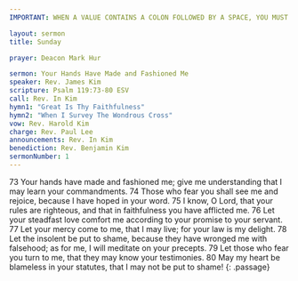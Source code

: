 ```yaml
---
IMPORTANT: WHEN A VALUE CONTAINS A COLON FOLLOWED BY A SPACE, YOU MUST USE &#58;

layout: sermon
title: Sunday

prayer: Deacon Mark Hur

sermon: Your Hands Have Made and Fashioned Me
speaker: Rev. James Kim
scripture: Psalm 119:73-80 ESV
call: Rev. In Kim
hymn1: "Great Is Thy Faithfulness"
hymn2: "When I Survey The Wondrous Cross" 
vow: Rev. Harold Kim
charge: Rev. Paul Lee
announcements: Rev. In Kim
benediction: Rev. Benjamin Kim
sermonNumber: 1
---
```


73 Your hands have made and fashioned me;
    give me understanding that I may learn your commandments.
74 Those who fear you shall see me and rejoice,
    because I have hoped in your word.
75 I know, O Lord, that your rules are righteous,
    and that in faithfulness you have afflicted me.
76 Let your steadfast love comfort me
    according to your promise to your servant.
77 Let your mercy come to me, that I may live;
    for your law is my delight.
78 Let the insolent be put to shame,
    because they have wronged me with falsehood;
    as for me, I will meditate on your precepts.
79 Let those who fear you turn to me,
    that they may know your testimonies.
80 May my heart be blameless in your statutes,
    that I may not be put to shame!
{: .passage}






